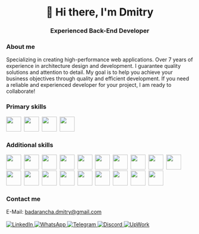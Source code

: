 <div align="center">
    <h1>👋 Hi there, I'm Dmitry</h1>
    <h3>Experienced Back-End Developer</h3>
</div>

### About me
Specializing in creating high-performance web applications. Over 7 years of experience in architecture design and development. I guarantee quality solutions and attention to detail.
My goal is to help you achieve your business objectives through quality and efficient development. If you need a reliable and experienced developer for your project, I am ready to collaborate!

### Primary skills
<img src="https://cdn.jsdelivr.net/gh/devicons/devicon@latest/icons/go/go-original-wordmark.svg" style="width: 40px" />&nbsp;
<img src="https://cdn.jsdelivr.net/gh/devicons/devicon@latest/icons/php/php-original.svg" style="width: 40px" />&nbsp;
<img src="https://cdn.jsdelivr.net/gh/devicons/devicon@latest/icons/laravel/laravel-original.svg" style="width: 40px" />&nbsp;
<img src="https://cdn.jsdelivr.net/gh/devicons/devicon@latest/icons/cplusplus/cplusplus-original.svg" style="width: 40px" />&nbsp;

### Additional skills
<img src="https://cdn.jsdelivr.net/gh/devicons/devicon@latest/icons/csharp/csharp-original.svg" style="width: 40px" />&nbsp;
<img src="https://cdn.jsdelivr.net/gh/devicons/devicon@latest/icons/nodejs/nodejs-original.svg" style="width: 40px" />&nbsp;
<img src="https://cdn.jsdelivr.net/gh/devicons/devicon@latest/icons/javascript/javascript-original.svg" style="width: 40px" />&nbsp;
<img src="https://cdn.jsdelivr.net/gh/devicons/devicon@latest/icons/html5/html5-plain-wordmark.svg" style="width: 40px" />&nbsp;
<img src="https://cdn.jsdelivr.net/gh/devicons/devicon@latest/icons/css3/css3-plain-wordmark.svg" style="width: 40px" />&nbsp;
<img src="https://cdn.jsdelivr.net/gh/devicons/devicon@latest/icons/sass/sass-original.svg" style="width: 40px" />&nbsp;
<img src="https://cdn.jsdelivr.net/gh/devicons/devicon@latest/icons/webpack/webpack-original.svg" style="width: 40px" />&nbsp;
<img src="https://cdn.jsdelivr.net/gh/devicons/devicon@latest/icons/vuejs/vuejs-original.svg" style="width: 40px" />&nbsp;
<img src="https://cdn.jsdelivr.net/gh/devicons/devicon@latest/icons/react/react-original.svg" style="width: 40px" />&nbsp;
<img src="https://cdn.jsdelivr.net/gh/devicons/devicon@latest/icons/git/git-original.svg" style="width: 40px" />&nbsp;
<img src="https://cdn.jsdelivr.net/gh/devicons/devicon@latest/icons/bootstrap/bootstrap-original.svg" style="width: 40px" />&nbsp;
<img src="https://cdn.jsdelivr.net/gh/devicons/devicon@latest/icons/npm/npm-original-wordmark.svg" style="width: 40px" />&nbsp;
<img src="https://cdn.jsdelivr.net/gh/devicons/devicon@latest/icons/redis/redis-original.svg" style="width: 40px" />&nbsp;
<img src="https://cdn.jsdelivr.net/gh/devicons/devicon@latest/icons/python/python-original.svg" style="width: 40px" />&nbsp;
<img src="https://cdn.jsdelivr.net/gh/devicons/devicon@latest/icons/jquery/jquery-original.svg" style="width: 40px" />&nbsp;
<img src="https://cdn.jsdelivr.net/gh/devicons/devicon@latest/icons/grpc/grpc-original.svg" style="width: 40px" />&nbsp;
<img src="https://cdn.jsdelivr.net/gh/devicons/devicon@latest/icons/postgresql/postgresql-original.svg" style="width: 40px" />&nbsp;
<img src="https://cdn.jsdelivr.net/gh/devicons/devicon@latest/icons/mysql/mysql-original.svg" style="width: 40px" />&nbsp;
<img src="https://cdn.jsdelivr.net/gh/devicons/devicon@latest/icons/mongodb/mongodb-original.svg" style="width: 40px" />&nbsp;

### Contact me
E-Mail: badarancha.dmitry@gmail.com<br><br>
<a href="https://www.linkedin.com/in/y0hum/" title="LinkedIn">
    <img src="https://img.shields.io/badge/LinkedIn-0a66c2?style=for-the-badge&logo=linkedin&logoColor=white" alt="LinkedIn"/>
</a>
<a href="https://wa.me/380983027209" title="WhatsApp">
    <img src="https://img.shields.io/badge/WhatsApp-0cc143?style=for-the-badge&logo=whatsapp&logoColor=white" alt="WhatsApp"/>
</a>
<a href="https://t.me/y0hum" title="Telegram">
    <img src="https://img.shields.io/badge/Telegram-29aaec?style=for-the-badge&logo=telegram&logoColor=white" alt="Telegram"/>
</a>
<a href="https://discord.gg/6veY2AZzTv" title="Discord">
    <img src="https://img.shields.io/badge/Discord-5865f2?style=for-the-badge&logo=discord&logoColor=white" alt="Discord"/>
</a>
<a href="https://www.upwork.com/freelancers/~012e743bb54eb41bd2" title="UpWork">
    <img src="https://img.shields.io/badge/UpWork-14a800?style=for-the-badge&logo=upwork&logoColor=white" alt="UpWork"/>
</a>

